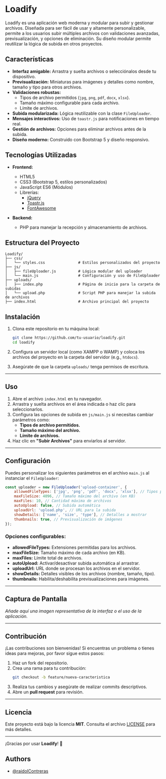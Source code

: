 # Loadify

Loadify es una aplicación web moderna y modular para subir y gestionar archivos. Diseñada para ser fácil de usar y altamente personalizable, permite a los usuarios subir múltiples archivos con validaciones avanzadas, previsualización, y opciones de eliminación. Su diseño modular permite reutilizar la lógica de subida en otros proyectos.

## Características

- **Interfaz amigable:** Arrastra y suelta archivos o selecciónalos desde tu dispositivo.
- **Previsualización:** Miniaturas para imágenes y detalles como nombre, tamaño y tipo para otros archivos.
- **Validaciones robustas:** 
  - Tipos de archivo permitidos (`jpg`, `png`, `pdf`, `docx`, `xlsx`).
  - Tamaño máximo configurable para cada archivo.
  - Límite de archivos.
- **Subida modularizada:** Lógica reutilizable con la clase `FileUploader`.
- **Mensajes interactivos:** Uso de `toastr.js` para notificaciones en tiempo real.
- **Gestión de archivos:** Opciones para eliminar archivos antes de la subida.
- **Diseño moderno:** Construido con Bootstrap 5 y diseño responsivo.

## Tecnologías Utilizadas

- **Frontend:**
  - HTML5
  - CSS3 (Bootstrap 5, estilos personalizados)
  - JavaScript ES6 (Módulos)
  - Librerías:
    - [jQuery](https://jquery.com/)
    - [Toastr.js](https://codeseven.github.io/toastr/)
    - [FontAwesome](https://fontawesome.com/)

- **Backend:**
  - PHP para manejar la recepción y almacenamiento de archivos.

## Estructura del Proyecto

```plaintext
Loadify/
├── css/
│   └── styles.css               # Estilos personalizados del proyecto
├── js/
│   ├── fileUploader.js          # Lógica modular del uploader
│   └── main.js                  # Configuración y uso de FileUploader
├── uploads/
│   ├── index.php                # Página de inicio para la carpeta de subidas
│   └── upload.php               # Script PHP para manejar la subida de archivos
├── index.html                   # Archivo principal del proyecto
```


## Instalación

1. Clona este repositorio en tu máquina local:
    ```bash
    git clone https://github.com/tu-usuario/loadify.git
    cd loadify
    ```

2. Configura un servidor local (como XAMPP o WAMP) y coloca los archivos del proyecto en la carpeta del servidor (e.g., `htdocs`).

3. Asegúrate de que la carpeta `uploads/` tenga permisos de escritura.

---

## Uso

1. Abre el archivo `index.html` en tu navegador.
2. Arrastra y suelta archivos en el área indicada o haz clic para seleccionarlos.
3. Configura las opciones de subida en `js/main.js` si necesitas cambiar parámetros como:
   - **Tipos de archivo permitidos.**
   - **Tamaño máximo del archivo.**
   - **Límite de archivos.**
4. Haz clic en **"Subir Archivos"** para enviarlos al servidor.

---

## Configuración

Puedes personalizar los siguientes parámetros en el archivo `main.js` al instanciar el `FileUploader`:

```javascript
const uploader = new FileUploader('upload-container', {
    allowedFileTypes: ['jpg', 'png', 'pdf', 'docx', 'xlsx'], // Tipos permitidos
    maxFileSize: 4096, // Tamaño máximo del archivo (en KB)
    maxFiles: 10, // Cantidad máxima de archivos
    autoUpload: false, // Subida automática
    uploadUrl: 'upload.php', // URL para la subida
    showDetails: ['name', 'size', 'type'], // Detalles a mostrar
    thumbnails: true, // Previsualización de imágenes
});
```

### Opciones configurables:
- **allowedFileTypes:** Extensiones permitidas para los archivos.
- **maxFileSize:** Tamaño máximo de cada archivo (en KB).
- **maxFiles:** Límite total de archivos.
- **autoUpload:** Activar/desactivar subida automática al arrastrar.
- **uploadUrl:** URL donde se procesan los archivos en el servidor.
- **showDetails:** Detalles visibles de los archivos (nombre, tamaño, tipo).
- **thumbnails:** Habilita/deshabilita previsualizaciones para imágenes.

---

## Captura de Pantalla

_Añade aquí una imagen representativa de la interfaz o el uso de la aplicación._

---

## Contribución

¡Las contribuciones son bienvenidas! Si encuentras un problema o tienes ideas para mejoras, por favor sigue estos pasos:

1. Haz un fork del repositorio.
2. Crea una rama para tu contribución:
    ```bash
    git checkout -b feature/nueva-caracteristica
    ```
3. Realiza tus cambios y asegúrate de realizar commits descriptivos.
4. Abre un **pull request** para revisión.

---

## Licencia

Este proyecto está bajo la licencia **MIT**. Consulta el archivo [LICENSE](./LICENSE) para más detalles.

---

¡Gracias por usar **Loadify**! 🎉

## Authors

- [@raidolContreras](https://github.com/raidolContreras/)

